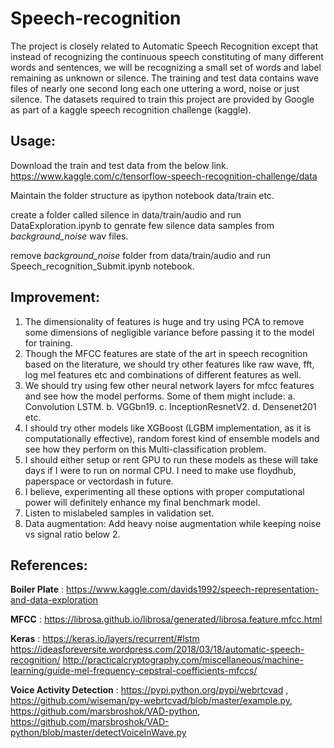 # Speech-recognition

The project is closely related to Automatic Speech Recognition except that instead of recognizing the continuous speech constituting of many different words and sentences, we will be recognizing a small set of words and label remaining as unknown or silence. The training and test data contains wave files of nearly one second long each one uttering a word, noise or just silence. 
The datasets required to train this project are provided by Google as part of a kaggle speech recognition challenge (kaggle). 

## Usage:

Download the train and test data from the below link.
https://www.kaggle.com/c/tensorflow-speech-recognition-challenge/data

Maintain the folder structure as 
ipython notebook
data/train etc.

create a folder called silence in data/train/audio and run DataExploration.ipynb to genrate few silence data samples from _background_noise_ wav files.

remove _background_noise_ folder from data/train/audio and run Speech_recognition_Submit.ipynb notebook.


## Improvement:
 
1. The dimensionality of features is huge and try using PCA to remove some dimensions of negligible variance before passing it to the model for training. 
2. Though the MFCC features are state of the art in speech recognition based on the literature, we should try other features like raw wave, fft, log mel features etc and combinations of different features as well. 
3. We should try using few other neural network layers for mfcc features and see how the model performs. Some of them might include: a. Convolution LSTM. b. VGGbn19. c. InceptionResnetV2. d. Densenet201 etc. 
4. I should try other models like XGBoost (LGBM implementation, as it is computationally effective), random forest kind of ensemble models and see how they perform on this Multi-classification problem. 
5. I should either setup or rent GPU to run these models as these will take days if I were to run on normal CPU. I need to make use floydhub, paperspace or vectordash in future. 
6. I believe, experimenting all these options with proper computational power will definitely enhance my final benchmark model. 
7. Listen to mislabeled samples in validation set. 
8. Data augmentation: Add heavy noise augmentation while keeping noise vs signal ratio below 2. 
 

## References:

**Boiler Plate** : https://www.kaggle.com/davids1992/speech-representation-and-data-exploration 

**MFCC** : https://librosa.github.io/librosa/generated/librosa.feature.mfcc.html

**Keras** : https://keras.io/layers/recurrent/#lstm
https://ideasforeversite.wordpress.com/2018/03/18/automatic-speech-recognition/
http://practicalcryptography.com/miscellaneous/machine-learning/guide-mel-frequency-cepstral-coefficients-mfccs/ 

**Voice Activity Detection** : https://pypi.python.org/pypi/webrtcvad , https://github.com/wiseman/py-webrtcvad/blob/master/example.py,
https://github.com/marsbroshok/VAD-python, https://github.com/marsbroshok/VAD-python/blob/master/detectVoiceInWave.py




